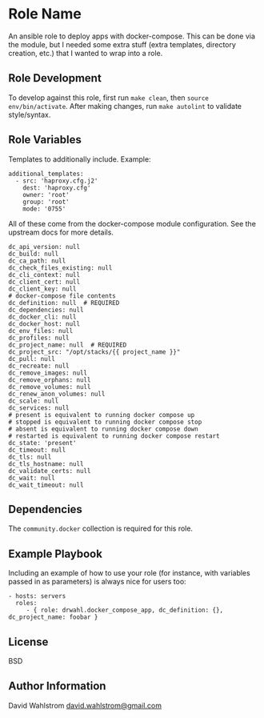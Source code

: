 Role Name
=========

An ansible role to deploy apps with docker-compose. This can be done via the module, but I needed some extra stuff (extra templates, directory creation, etc.) that I wanted to wrap into a role.


Role Development
----------------

To develop against this role, first run `make clean`, then `source env/bin/activate`. After making changes, run `make autolint` to validate style/syntax.

Role Variables
--------------

Templates to additionally include. Example:
```
additional_templates:
  - src: 'haproxy.cfg.j2'
    dest: 'haproxy.cfg'
    owner: 'root'
    group: 'root'
    mode: '0755'
```

All of these come from the docker-compose module configuration. See the upstream docs for more details.

```
dc_api_version: null
dc_build: null
dc_ca_path: null
dc_check_files_existing: null
dc_cli_context: null
dc_client_cert: null
dc_client_key: null
# docker-compose file contents
dc_definition: null  # REQUIRED
dc_dependencies: null
dc_docker_cli: null
dc_docker_host: null
dc_env_files: null
dc_profiles: null
dc_project_name: null  # REQUIRED
dc_project_src: "/opt/stacks/{{ project_name }}"
dc_pull: null
dc_recreate: null
dc_remove_images: null
dc_remove_orphans: null
dc_remove_volumes: null
dc_renew_anon_volumes: null
dc_scale: null
dc_services: null
# present is equivalent to running docker compose up
# stopped is equivalent to running docker compose stop
# absent is equivalent to running docker compose down
# restarted is equivalent to running docker compose restart
dc_state: 'present'
dc_timeout: null
dc_tls: null
dc_tls_hostname: null
dc_validate_certs: null
dc_wait: null
dc_wait_timeout: null
```

Dependencies
------------

The `community.docker` collection is required for this role.

Example Playbook
----------------

Including an example of how to use your role (for instance, with variables passed in as parameters) is always nice for users too:

    - hosts: servers
      roles:
         - { role: drwahl.docker_compose_app, dc_definition: {}, dc_project_name: foobar }

License
-------

BSD

Author Information
------------------

David Wahlstrom
david.wahlstrom@gmail.com

